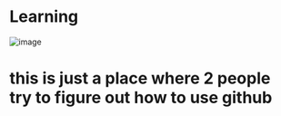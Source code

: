# Learning


![image](https://user-images.githubusercontent.com/87595664/178129020-4dad8291-5f81-485f-b269-c861c22210c8.png)

# this is just a place where 2 people try to figure out how to use github
